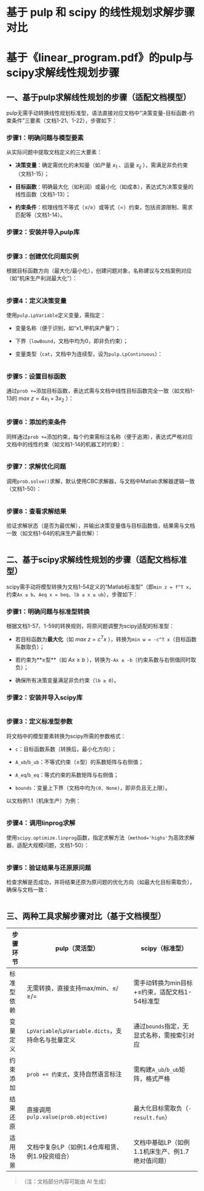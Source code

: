 # 基于 pulp 和 scipy 的线性规划求解步骤对比

# 基于《linear_program.pdf》的pulp与scipy求解线性规划步骤



## 一、基于pulp求解线性规划的步骤（适配文档模型）



pulp无需手动转换线性规划标准型，语法直接对应文档中“决策变量-目标函数-约束条件”三要素（文档1-21、1-22），步骤如下：



### 步骤1：明确问题与模型要素



从实际问题中提取文档定义的三大要素：



- **决策变量**：确定需优化的未知量（如产量 $x_1$ 、运量 $x_{ij}$ ），需满足非负约束（文档1-15）；

- **目标函数**：明确最大化（如利润）或最小化（如成本），表达式为决策变量的线性函数（文档1-13）；

- **约束条件**：梳理线性不等式（≤/≥）或等式（=）约束，包括资源限制、需求匹配等（文档1-14）。



### 步骤2：安装并导入pulp库



```Python

```



### 步骤3：创建优化问题实例



根据目标函数方向（最大化/最小化），创建问题对象，名称建议与文档案例对应（如“机床生产利润最大化”）：



```Python

```



### 步骤4：定义决策变量



使用`pulp.LpVariable`定义变量，需指定：



- 变量名称（便于识别，如“x1_甲机床产量”）；

- 下界（`lowBound`，文档中均为0，即非负约束）；

- 变量类型（`cat`，文档中为连续型，设为`pulp.LpContinuous`）：



```Python

```



### 步骤5：设置目标函数



通过`prob +=`添加目标函数，表达式需与文档中线性目标函数完全一致（如文档1-13的 $max\ z=4x_1+3x_2$ ）：



```Python

```



### 步骤6：添加约束条件



同样通过`prob +=`添加约束，每个约束需标注名称（便于追溯），表达式严格对应文档中的线性约束（如文档1-14的机器工时约束）：



```Python

```



### 步骤7：求解优化问题



调用`prob.solve()`求解，默认使用CBC求解器，与文档中Matlab求解器逻辑一致（文档1-50）：



```Python

```



### 步骤8：查看求解结果



验证求解状态（是否为最优解），并输出决策变量值与目标函数值，结果需与文档一致（如文档1-64的机床生产最优解）：



```Python

```



## 二、基于scipy求解线性规划的步骤（适配文档标准型）



scipy需手动将模型转换为文档1-54定义的“Matlab标准型”（即`min z = f^T x`，约束`Ax ≤ b`、`Aeq x = beq`、`lb ≤ x ≤ ub`），步骤如下：



### 步骤1：明确问题与标准型转换



根据文档1-57、1-59的转换规则，将原问题调整为scipy适配的标准型：



- 若目标函数为**最大化**（如 $max\ z = c^T x$ ），转换为`min w = -c^T x`（目标函数系数取负）；

- 若约束为**≥型**（如 $Ax ≥ b$ ），转换为`-Ax ≤ -b`（约束系数与右侧值同时取负）；

- 确保所有决策变量满足非负约束（`lb ≥ 0`）。



### 步骤2：安装并导入scipy库



```Python

```



### 步骤3：定义标准型参数



将文档中的模型要素转换为scipy所需的参数格式：



- `c`：目标函数系数（转换后，最小化方向）；

- `A_ub`/`b_ub`：不等式约束（≤型）的系数矩阵与右侧值；

- `A_eq`/`b_eq`：等式约束的系数矩阵与右侧值；

- `bounds`：变量上下界（文档中均为`(0, None)`，即非负且无上限）。



以文档例1.1（机床生产）为例：



```Python

```



### 步骤4：调用linprog求解



使用`scipy.optimize.linprog`函数，指定求解方法（`method='highs'`为高效求解器，适配大规模问题，文档1-50）：



```Python

```



### 步骤5：验证结果与还原原问题



检查求解是否成功，并将结果还原为原问题的优化方向（如最大化目标需取负），确保与文档一致：



```Python

```



## 三、两种工具求解步骤对比（基于文档模型）



|步骤环节|pulp（灵活型）|scipy（标准型）|
|---|---|---|
|标准型依赖|无需转换，直接支持max/min、≤/≥/=|需手动转换为min目标+≤约束，适配文档1-54标准型|
|变量定义|`LpVariable`/`LpVariable.dicts`，支持命名与批量定义|通过`bounds`指定，无显式名称，需按索引对应|
|约束添加|`prob += 约束式`，支持自然语言标注|需构建`A_ub`/`b_ub`矩阵，格式严格|
|结果还原|直接调用`pulp.value(prob.objective)`|最大化目标需取负（`-result.fun`）|
|适用场景|文档中复杂LP（如例1.4仓库租赁、例1.9投资组合）|文档中基础LP（如例1.1机床生产、例1.7绝对值问题）|
> （注：文档部分内容可能由 AI 生成）